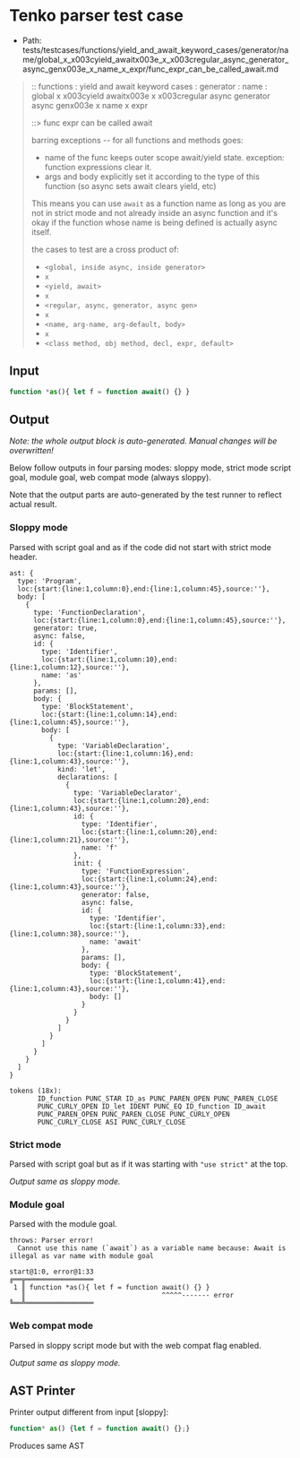 # Tenko parser test case

- Path: tests/testcases/functions/yield_and_await_keyword_cases/generator/name/global_x_x003cyield_awaitx003e_x_x003cregular_async_generator_async_genx003e_x_name_x_expr/func_expr_can_be_called_await.md

> :: functions : yield and await keyword cases : generator : name : global x x003cyield awaitx003e x x003cregular async generator async genx003e x name x expr
>
> ::> func expr can be called await
>
> barring exceptions -- for all functions and methods goes:
>
> - name of the func keeps outer scope await/yield state. exception: function expressions clear it.
> - args and body explicitly set it according to the type of this function (so async sets await clears yield, etc)
>
> This means you can use `await` as a function name as long as you are not in strict mode and not already inside an async function and it's okay if the function whose name is being defined is actually async itself.
>
> the cases to test are a cross product of:
>
> - `<global, inside async, inside generator>` 
> - `x` 
> - `<yield, await>`
> - `x` 
> - `<regular, async, generator, async gen>`
> - `x` 
> - `<name, arg-name, arg-default, body>`
> - `x`
> - `<class method, obj method, decl, expr, default>`

## Input

`````js
function *as(){ let f = function await() {} }
`````

## Output

_Note: the whole output block is auto-generated. Manual changes will be overwritten!_

Below follow outputs in four parsing modes: sloppy mode, strict mode script goal, module goal, web compat mode (always sloppy).

Note that the output parts are auto-generated by the test runner to reflect actual result.

### Sloppy mode

Parsed with script goal and as if the code did not start with strict mode header.

`````
ast: {
  type: 'Program',
  loc:{start:{line:1,column:0},end:{line:1,column:45},source:''},
  body: [
    {
      type: 'FunctionDeclaration',
      loc:{start:{line:1,column:0},end:{line:1,column:45},source:''},
      generator: true,
      async: false,
      id: {
        type: 'Identifier',
        loc:{start:{line:1,column:10},end:{line:1,column:12},source:''},
        name: 'as'
      },
      params: [],
      body: {
        type: 'BlockStatement',
        loc:{start:{line:1,column:14},end:{line:1,column:45},source:''},
        body: [
          {
            type: 'VariableDeclaration',
            loc:{start:{line:1,column:16},end:{line:1,column:43},source:''},
            kind: 'let',
            declarations: [
              {
                type: 'VariableDeclarator',
                loc:{start:{line:1,column:20},end:{line:1,column:43},source:''},
                id: {
                  type: 'Identifier',
                  loc:{start:{line:1,column:20},end:{line:1,column:21},source:''},
                  name: 'f'
                },
                init: {
                  type: 'FunctionExpression',
                  loc:{start:{line:1,column:24},end:{line:1,column:43},source:''},
                  generator: false,
                  async: false,
                  id: {
                    type: 'Identifier',
                    loc:{start:{line:1,column:33},end:{line:1,column:38},source:''},
                    name: 'await'
                  },
                  params: [],
                  body: {
                    type: 'BlockStatement',
                    loc:{start:{line:1,column:41},end:{line:1,column:43},source:''},
                    body: []
                  }
                }
              }
            ]
          }
        ]
      }
    }
  ]
}

tokens (18x):
       ID_function PUNC_STAR ID_as PUNC_PAREN_OPEN PUNC_PAREN_CLOSE
       PUNC_CURLY_OPEN ID_let IDENT PUNC_EQ ID_function ID_await
       PUNC_PAREN_OPEN PUNC_PAREN_CLOSE PUNC_CURLY_OPEN
       PUNC_CURLY_CLOSE ASI PUNC_CURLY_CLOSE
`````

### Strict mode

Parsed with script goal but as if it was starting with `"use strict"` at the top.

_Output same as sloppy mode._

### Module goal

Parsed with the module goal.

`````
throws: Parser error!
  Cannot use this name (`await`) as a variable name because: Await is illegal as var name with module goal

start@1:0, error@1:33
╔══╦═════════════════
 1 ║ function *as(){ let f = function await() {} }
   ║                                  ^^^^^------- error
╚══╩═════════════════

`````


### Web compat mode

Parsed in sloppy script mode but with the web compat flag enabled.

_Output same as sloppy mode._

## AST Printer

Printer output different from input [sloppy]:

````js
function* as() {let f = function await() {};}
````

Produces same AST
